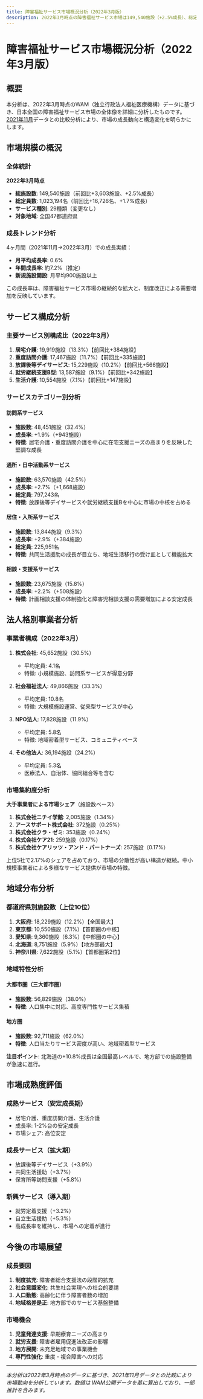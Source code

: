 ```yaml
---
title: 障害福祉サービス市場概況分析（2022年3月版）
description: 2022年3月時点の障害福祉サービス市場は149,540施設（+2.5%成長）、総定員数1,023,194名（+1.7%成長）に拡大。放課後等デイサービスなどが高成長を維持し、株式会社と社会福祉法人が市場の64%を占める。地方部での成長加速と小規模施設の増加が顕著な傾向。
---
```

# 障害福祉サービス市場概況分析（2022年3月版）

## 概要

本分析は、2022年3月時点のWAM（独立行政法人福祉医療機構）データに基づき、日本全国の障害福祉サービス市場の全体像を詳細に分析したものです。[2021年11月](/articles/202111/01-market-overview)データとの比較分析により、市場の成長動向と構造変化を明らかにします。

## 市場規模の概況

### 全体統計

**2022年3月時点**
- **総施設数**: 149,540施設（前回比+3,603施設、+2.5%成長）
- **総定員数**: 1,023,194名（前回比+16,726名、+1.7%成長）
- **サービス種別**: 29種類（変更なし）
- **対象地域**: 全国47都道府県

### 成長トレンド分析

4ヶ月間（2021年11月→2022年3月）での成長実績：

- **月平均成長率**: 0.6%
- **年間成長率**: 約7.2%（推定）
- **新規施設開設**: 月平均900施設以上

この成長率は、障害福祉サービス市場の継続的な拡大と、制度改正による需要増加を反映しています。

## サービス構成分析

### 主要サービス別構成比（2022年3月）

1. **居宅介護**: 19,919施設（13.3%）【前回比+384施設】
2. **重度訪問介護**: 17,467施設（11.7%）【前回比+335施設】
3. **放課後等デイサービス**: 15,229施設（10.2%）【前回比+566施設】
4. **就労継続支援B型**: 13,587施設（9.1%）【前回比+342施設】
5. **生活介護**: 10,554施設（7.1%）【前回比+147施設】

### サービスカテゴリー別分析

#### 訪問系サービス
- **施設数**: 48,451施設（32.4%）
- **成長率**: +1.9%（+943施設）
- **特徴**: 居宅介護・重度訪問介護を中心に在宅支援ニーズの高まりを反映した堅調な成長

#### 通所・日中活動系サービス
- **施設数**: 63,570施設（42.5%）
- **成長率**: +2.7%（+1,668施設）
- **総定員**: 797,243名
- **特徴**: 放課後等デイサービスや就労継続支援Bを中心に市場の中核を占める

#### 居住・入所系サービス
- **施設数**: 13,844施設（9.3%）
- **成長率**: +2.9%（+384施設）
- **総定員**: 225,951名
- **特徴**: 共同生活援助の成長が目立ち、地域生活移行の受け皿として機能拡大

#### 相談・支援系サービス
- **施設数**: 23,675施設（15.8%）
- **成長率**: +2.2%（+508施設）
- **特徴**: 計画相談支援の体制強化と障害児相談支援の需要増加による安定成長

## 法人格別事業者分析

### 事業者構成（2022年3月）

1. **株式会社**: 45,652施設（30.5%）
   - 平均定員: 4.1名
   - 特徴: 小規模施設、訪問系サービスが得意分野

2. **社会福祉法人**: 49,866施設（33.3%）
   - 平均定員: 10.8名
   - 特徴: 大規模施設運営、従来型サービスが中心

3. **NPO法人**: 17,828施設（11.9%）
   - 平均定員: 5.8名
   - 特徴: 地域密着型サービス、コミュニティベース

4. **その他法人**: 36,194施設（24.2%）
   - 平均定員: 5.3名
   - 医療法人、自治体、協同組合等を含む

### 市場集約度分析

**大手事業者による市場シェア**（施設数ベース）

1. **株式会社ニチイ学館**: 2,005施設（1.34%）
2. **アースサポート株式会社**: 372施設（0.25%）
3. **株式会社クラ・ゼミ**: 353施設（0.24%）
4. **株式会社ケア21**: 259施設（0.17%）
5. **株式会社ケアリッツ・アンド・パートナーズ**: 257施設（0.17%）

上位5社で2.17%のシェアを占めており、市場の分散性が高い構造が継続。中小規模事業者による多様なサービス提供が市場の特徴。

## 地域分布分析

### 都道府県別施設数（上位10位）

1. **大阪府**: 18,229施設（12.2%）【全国最大】
2. **東京都**: 10,550施設（7.1%）【首都圏の中核】
3. **愛知県**: 9,360施設（6.3%）【中部圏の中心】
4. **北海道**: 8,751施設（5.9%）【地方部最大】
5. **神奈川県**: 7,622施設（5.1%）【首都圏第2位】

### 地域特性分析

#### 大都市圏（三大都市圏）
- **施設数**: 56,829施設（38.0%）
- **特徴**: 人口集中に対応、高度専門性サービス集積

#### 地方圏
- **施設数**: 92,711施設（62.0%）
- **特徴**: 人口当たりサービス密度が高い、地域密着型サービス

**注目ポイント**: 北海道の+10.8%成長は全国最高レベルで、地方部での施設整備が急速に進行。

## 市場成熟度評価

### 成熟サービス（安定成長期）
- 居宅介護、重度訪問介護、生活介護
- 成長率: 1-2%台の安定成長
- 市場シェア: 高位安定

### 成長サービス（拡大期）
- 放課後等デイサービス（+3.9%）
- 共同生活援助（+3.7%）
- 保育所等訪問支援（+5.8%）

### 新興サービス（導入期）
- 就労定着支援（+3.2%）
- 自立生活援助（+5.3%）
- 高成長率を維持し、市場への定着が進行

## 今後の市場展望

### 成長要因
1. **制度拡充**: 障害者総合支援法の段階的拡充
2. **社会意識変化**: 共生社会実現への社会的要請
3. **人口動態**: 高齢化に伴う障害者数の増加
4. **地域格差是正**: 地方部でのサービス基盤整備

### 市場機会
1. **児童発達支援**: 早期療育ニーズの高まり
2. **就労支援**: 障害者雇用促進法改正の影響
3. **地方展開**: 未充足地域での事業機会
4. **専門性強化**: 重度・複合障害への対応

---

*本分析は2022年3月時点のデータに基づき、2021年11月データとの比較により市場動向を分析しています。数値は WAM公開データを基に算出しており、一部推計を含みます。*
